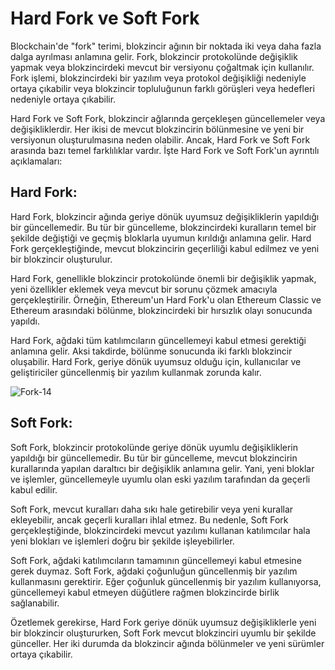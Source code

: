 # Hard Fork ve Soft Fork

Blockchain'de "fork" terimi, blokzincir ağının bir noktada iki veya daha fazla dalga ayrılması anlamına gelir. Fork, blokzincir protokolünde değişiklik yapmak veya blokzincirdeki mevcut bir versiyonu çoğaltmak için kullanılır. Fork işlemi, blokzincirdeki bir yazılım veya protokol değişikliği nedeniyle ortaya çıkabilir veya blokzincir topluluğunun farklı görüşleri veya hedefleri nedeniyle ortaya çıkabilir.

Hard Fork ve Soft Fork, blokzincir ağlarında gerçekleşen güncellemeler veya değişikliklerdir. Her ikisi de mevcut blokzincirin bölünmesine ve yeni bir versiyonun oluşturulmasına neden olabilir. Ancak, Hard Fork ve Soft Fork arasında bazı temel farklılıklar vardır.
İşte Hard Fork ve Soft Fork'un ayrıntılı açıklamaları:

##  Hard Fork:

Hard Fork, blokzincir ağında geriye dönük uyumsuz değişikliklerin yapıldığı bir güncellemedir. Bu tür bir güncelleme, blokzincirdeki kuralların temel bir şekilde değiştiği ve geçmiş bloklarla uyumun kırıldığı anlamına gelir. Hard Fork gerçekleştiğinde, mevcut blokzincirin geçerliliği kabul edilmez ve yeni bir blokzincir oluşturulur.

Hard Fork, genellikle blokzincir protokolünde önemli bir değişiklik yapmak, yeni özellikler eklemek veya mevcut bir sorunu çözmek amacıyla gerçekleştirilir. Örneğin, Ethereum'un Hard Fork'u olan Ethereum Classic ve Ethereum arasındaki bölünme, blokzincirdeki bir hırsızlık olayı sonucunda yapıldı.

Hard Fork, ağdaki tüm katılımcıların güncellemeyi kabul etmesi gerektiği anlamına gelir. Aksi takdirde, bölünme sonucunda iki farklı blokzincir oluşabilir. Hard Fork, geriye dönük uyumsuz olduğu için, kullanıcılar ve geliştiriciler güncellenmiş bir yazılım kullanmak zorunda kalır.

![Fork-14](https://github.com/umaysafak/Blockchain-Temelleri/assets/83416728/f3bf1e07-d3d7-440f-9727-cb183b1861a7)

##  Soft Fork:
  
Soft Fork, blokzincir protokolünde geriye dönük uyumlu değişikliklerin yapıldığı bir güncellemedir. Bu tür bir güncelleme, mevcut blokzincirin kurallarında yapılan daraltıcı bir değişiklik anlamına gelir. Yani, yeni bloklar ve işlemler, güncellemeyle uyumlu olan eski yazılım tarafından da geçerli kabul edilir.

Soft Fork, mevcut kuralları daha sıkı hale getirebilir veya yeni kurallar ekleyebilir, ancak geçerli kuralları ihlal etmez. Bu nedenle, Soft Fork gerçekleştiğinde, blokzincirdeki mevcut yazılımı kullanan katılımcılar hala yeni blokları ve işlemleri doğru bir şekilde işleyebilirler.

Soft Fork, ağdaki katılımcıların tamamının güncellemeyi kabul etmesine gerek duymaz. Soft Fork, ağdaki çoğunluğun güncellenmiş bir yazılım kullanmasını gerektirir. Eğer çoğunluk güncellenmiş bir yazılım kullanıyorsa, güncellemeyi kabul etmeyen düğütlere rağmen blokzincirde birlik sağlanabilir.

Özetlemek gerekirse, Hard Fork geriye dönük uyumsuz değişikliklerle yeni bir blokzincir oluştururken, Soft Fork mevcut blokzinciri uyumlu bir şekilde günceller. Her iki durumda da blokzincir ağında bölünmeler ve yeni sürümler ortaya çıkabilir.
